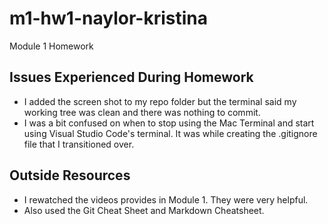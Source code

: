 # m1-hw1-naylor-kristina
Module 1 Homework
## Issues Experienced During Homework 
- I added the screen shot to my repo folder but the terminal said my working tree was clean and there was nothing to commit.  
- I was a bit confused on when to stop using the Mac Terminal and start using Visual Studio Code's terminal. It was while creating the .gitignore file that I transitioned over.
## Outside Resources
- I rewatched the videos provides in Module 1. They were very helpful.  
- Also used the Git Cheat Sheet and Markdown Cheatsheet.
